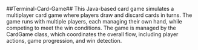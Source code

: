 ##Terminal-Card-Game##
This Java-based card game simulates a multiplayer card game where players draw and discard cards in turns. The game runs with multiple players, each managing their own hand, while competing to meet the win conditions. The game is managed by the CardGame class, which coordinates the overall flow, including player actions, game progression, and win detection.
